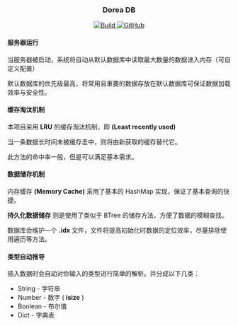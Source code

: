 <p align="center">
	<h3 align="center">Dorea DB</h3>
	<p align="center">
    <a href="https://github.com/mrxiaozhuox/Dorea/actions">
    	<img alt="Build" src="https://img.shields.io/github/workflow/status/mrxiaozhuox/Dorea/Rust?style=for-the-badge" />
    </a>
    <a href="">
      <img alt="GitHub" src="https://img.shields.io/github/license/mrxiaozhuox/Dorea?style=for-the-badge">
    </a>
	</p>
</p>



#### 服务器运行

当服务器被启动，系统将自动从默认数据库中读取最大数量的数据进入内存（可自定义配置）

默认数据库的优先级最高，将常用且重要的数据存放在默认数据库可保证数据加载效率与安全性。



#### 缓存淘汰机制

本项目采用 **LRU** 的缓存淘汰机制，即 **(Least recently used)**

当一条数据长时间未被缓存击中，则将由新获取的缓存替代它。

此方法的命中率一般，但是可以满足基本需求。



#### 数据储存机制

内存缓存 **(Memory Cache)** 采用了基本的 HashMap 实现，保证了基本查询的快捷。

**持久化数据储存** 则是使用了类似于 BTree 的储存方法，方便了数据的模糊查找。

数据库会维护一个 **.idx** 文件，文件将提高初始化时数据的定位效率，尽量排除使用遍历等方法。



#### 类型自动推导

插入数据时会自动对你输入的类型进行简单的解析。并分成以下几类：

- String - 字符串
- Number - 数字 ( **isize** )
- Boolean - 布尔值
- Dict - 字典表